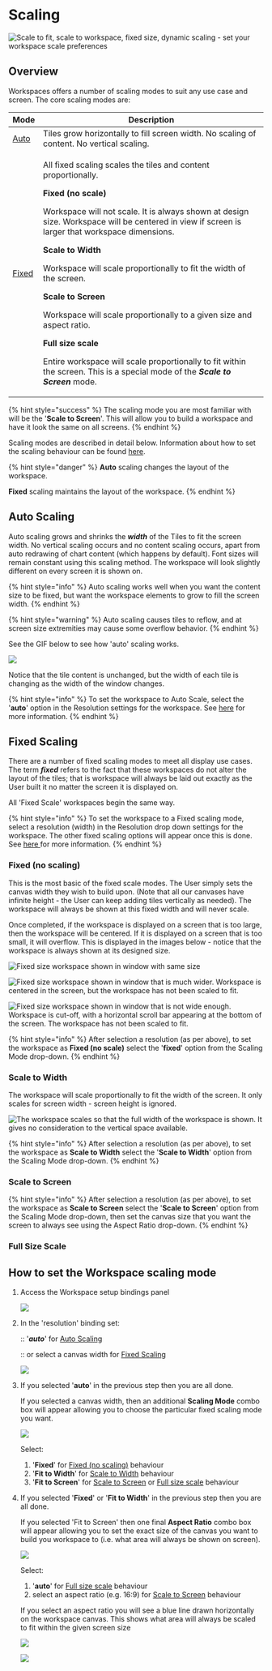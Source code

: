 # Scaling

![Scale to fit, scale to workspace, fixed size, dynamic scaling - set your workspace scale preferences](<../../.gitbook/assets/image (47) (1) (1).png>)

## Overview

Workspaces offers a number of scaling modes to suit any use case and screen. The core scaling modes are:

| Mode                      | Description                                                                                                                                                                                                                                                                                                                                                                                                                                                                                                                                                                                                                                                                                                                                         |
| ------------------------- | --------------------------------------------------------------------------------------------------------------------------------------------------------------------------------------------------------------------------------------------------------------------------------------------------------------------------------------------------------------------------------------------------------------------------------------------------------------------------------------------------------------------------------------------------------------------------------------------------------------------------------------------------------------------------------------------------------------------------------------------------- |
| [Auto](./#auto-scaling)   | Tiles grow horizontally to fill screen width. No scaling of content. No vertical scaling.                                                                                                                                                                                                                                                                                                                                                                                                                                                                                                                                                                                                                                                           |
| [Fixed](./#fixed-scaling) | <p>All fixed scaling scales the tiles and content proportionally.</p><p><strong></strong></p><p><strong>Fixed (no scale)</strong></p><p>Workspace will not scale. It is always shown at design size. Workspace will be centered in view if screen is larger that workspace dimensions.</p><p></p><p><strong>Scale to Width</strong></p><p>Workspace will scale proportionally to fit the width of the screen. </p><p></p><p><strong>Scale to Screen</strong></p><p>Workspace will scale proportionally to a given size and aspect ratio.</p><p></p><p><strong>Full size scale</strong></p><p>Entire workspace will scale proportionally to fit within the screen. This is a special mode of the <em><strong>Scale to Screen</strong></em> mode.</p> |

{% hint style="success" %}
The scaling mode you are most familiar with will be the '**Scale to Screen**'. This will allow you to build a workspace and have it look the same on all screens.
{% endhint %}

Scaling modes are described in detail below. Information about how to set the scaling behaviour can be found [here](settings.md).&#x20;

{% hint style="danger" %}
**Auto** scaling changes the layout of the workspace.

**Fixed** scaling maintains the layout of the workspace.
{% endhint %}

## Auto Scaling

Auto scaling grows and shrinks the _**width**_ of the Tiles to fit the screen width. No vertical scaling occurs and no content scaling occurs, apart from auto redrawing of chart content (which happens by default). Font sizes will remain constant using this scaling method. The workspace will look slightly different on every screen it is shown on.

{% hint style="info" %}
Auto scaling works well when you want the content size to be fixed, but want the workspace elements to grow to fill the screen width.
{% endhint %}

{% hint style="warning" %}
Auto scaling causes tiles to reflow, and at screen size extremities may cause some overflow behavior.&#x20;
{% endhint %}

See the GIF below to see how 'auto' scaling works.

![](../../.gitbook/assets/scaling\_auto.webp)

Notice that the tile content is unchanged, but the width of each tile is changing as the width of the window changes.

{% hint style="info" %}
To set the workspace to Auto Scale, select the '**auto**' option in the Resolution settings for the workspace. See [here](./#undefined) for more information.
{% endhint %}

## Fixed Scaling

There are a number of fixed scaling modes to meet all display use cases. The term _**fixed**_ refers to the fact that these workspaces do not alter the layout of the tiles; that is workspace will always be laid out exactly as the User built it no matter the screen it is displayed on.&#x20;

All 'Fixed Scale' workspaces begin the same way.

{% hint style="info" %}
To set the workspace to a Fixed scaling mode, select a resolution (width) in the Resolution drop down settings for the workspace. The other fixed scaling options will appear once this is done. See [here ](./#undefined)for more information.
{% endhint %}

### Fixed (no scaling)

This is the most basic of the fixed scale modes. The User simply sets the canvas width they wish to build upon. (Note that all our canvases have infinite height - the User can keep adding tiles vertically as needed). The workspace will always be shown at this fixed width and will never scale.

Once completed, if the workspace is displayed on a screen that is too large, then the workspace will be centered. If it is displayed on a screen that is too small, it will overflow. This is displayed in the images below - notice that the workspace is always shown at its designed size.

![Fixed size workspace shown in window with same size](<../../.gitbook/assets/image (34).png>)

![Fixed size workspace shown in window that is much wider. Workspace is centered in the screen, but the workspace has not been scaled to fit.](<../../.gitbook/assets/image (36).png>)

![Fixed size workspace shown in window that is not wide enough. Workspace is cut-off, with a horizontal scroll bar appearing at the bottom of the screen. The workspace has not been scaled to fit.](<../../.gitbook/assets/image (47) (1).png>)

{% hint style="info" %}
After selection a resolution (as per above), to set the workspace as **Fixed (no scale)** select the '**fixed**' option from the Scaling Mode drop-down.
{% endhint %}

### Scale to Width

The workspace will scale proportionally to fit the width of the screen. It only scales for screen width - screen height is ignored.

![The workspace scales so that the full width of the workspace is shown. It gives no consideration to the vertical space available. ](../../.gitbook/assets/scaling\_width.webp)

{% hint style="info" %}
After selection a resolution (as per above), to set the workspace as **Scale to Width** select the '**Scale to Width**' option from the Scaling Mode drop-down.
{% endhint %}

### Scale to Screen

{% hint style="info" %}
After selection a resolution (as per above), to set the workspace as **Scale to Screen** select the '**Scale to Screen**' option from the Scaling Mode drop-down, then set the canvas size that you want the screen to always see using the Aspect Ratio drop-down.
{% endhint %}

### Full Size Scale

## How to set the Workspace scaling mode

1.  Access the Workspace setup bindings panel

    ![](<../../.gitbook/assets/image (41).png>)


2.  In the 'resolution' binding set:

    :: '_**auto**_' for [Auto Scaling](./#auto-scaling)

    :: or select a canvas width for [Fixed Scaling](./#fixed-scaling)

    ![](<../../.gitbook/assets/image (40).png>)


3.  If you selected '**auto**' in the previous step then you are all done.

    If you selected a canvas width, then an additional **Scaling Mode** combo box will appear allowing you to choose the particular fixed scaling mode you want.

    ![](<../../.gitbook/assets/image (48).png>)



    Select:

    1. '**Fixed**' for [Fixed (no scaling)](./#fixed-no-scaling) behaviour
    2. '**Fit to Width**' for [Scale to Width](./#scale-to-width) behaviour
    3.  '**Fit to Screen**' for [Scale to Screen](./#scale-to-screen) or [Full size scale](./#full-size-scale) behaviour


4.  If you selected '**Fixed**' or '**Fit to Width**' in the previous step then you are all done.

    If you selected 'Fit to Screen' then one final **Aspect Ratio** combo box will appear allowing you to set the exact size of the canvas you want to build you workspace to (i.e. what area will always be shown on screen).

    ![](<../../.gitbook/assets/image (47).png>)



    Select:

    1. '**auto**' for [Full size scale](./#full-size-scale) behaviour
    2. select an aspect ratio (e.g. 16:9) for [Scale to Screen](./#scale-to-screen) behaviour



    If you select an aspect ratio you will see a blue line drawn horizontally on the workspace canvas. This shows what area will always be scaled to fit within the given screen size

    ![](<../../.gitbook/assets/image (42).png>)

    ![](<../../.gitbook/assets/image (50).png>)



